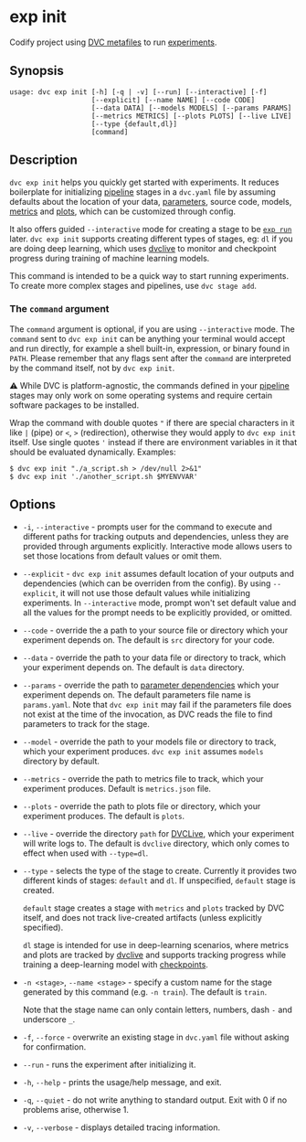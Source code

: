 # exp init

Codify project using [DVC metafiles](/doc/user-guide/project-structure) to run
[experiments](/doc/user-guide/experiment-management).

## Synopsis

```usage
usage: dvc exp init [-h] [-q | -v] [--run] [--interactive] [-f]
                    [--explicit] [--name NAME] [--code CODE]
                    [--data DATA] [--models MODELS] [--params PARAMS]
                    [--metrics METRICS] [--plots PLOTS] [--live LIVE]
                    [--type {default,dl}]
                    [command]
```

## Description

`dvc exp init` helps you quickly get started with experiments. It reduces
boilerplate for initializing [pipeline](/doc/command-reference/dag) stages in a
`dvc.yaml` file by assuming defaults about the location of your data,
[parameters](/doc/command-reference/params), source code, models,
[metrics](/doc/command-reference/metrics) and
[plots](/doc/command-reference/plots), which can be customized through config.

It also offers guided `--interactive` mode for creating a stage to be
[`exp run`](/doc/command-reference/exp/run) later. `dvc exp init` supports
creating different types of stages, eg: `dl` if you are doing deep learning,
which uses [dvclive](/doc/dvclive) to monitor and checkpoint progress during
training of machine learning models.

This command is intended to be a quick way to start running experiments. To
create more complex stages and pipelines, use `dvc stage add`.

### The `command` argument

The `command` argument is optional, if you are using `--interactive` mode. The
`command` sent to `dvc exp init` can be anything your terminal would accept and
run directly, for example a shell built-in, expression, or binary found in
`PATH`. Please remember that any flags sent after the `command` are interpreted
by the command itself, not by `dvc exp init`.

⚠️ While DVC is platform-agnostic, the commands defined in your
[pipeline](/doc/command-reference/dag) stages may only work on some operating
systems and require certain software packages to be installed.

Wrap the command with double quotes `"` if there are special characters in it
like `|` (pipe) or `<`, `>` (redirection), otherwise they would apply to
`dvc exp init` itself. Use single quotes `'` instead if there are environment
variables in it that should be evaluated dynamically. Examples:

```dvc
$ dvc exp init "./a_script.sh > /dev/null 2>&1"
$ dvc exp init './another_script.sh $MYENVVAR'
```

## Options

- `-i`, `--interactive` - prompts user for the command to execute and different
  paths for tracking outputs and dependencies, unless they are provided through
  arguments explicitly. Interactive mode allows users to set those locations
  from default values or omit them.

- `--explicit` - `dvc exp init` assumes default location of your outputs and
  dependencies (which can be overriden from the config). By using `--explicit`,
  it will not use those default values while initializing experiments. In
  `--interactive` mode, prompt won't set default value and all the values for
  the prompt needs to be explicitly provided, or omitted.

- `--code` - override the a path to your source file or directory which your
  experiment depends on. The default is `src` directory for your code.

- `--data` - override the path to your data file or directory to track, which
  your experiment depends on. The default is `data` directory.

- `--params` - override the path to
  [parameter dependencies](/doc/command-reference/params) which your experiment
  depends on. The default parameters file name is `params.yaml`. Note that
  `dvc exp init` may fail if the parameters file does not exist at the time of
  the invocation, as DVC reads the file to find parameters to track for the
  stage.

- `--model` - override the path to your models file or directory to track, which
  your experiment produces. `dvc exp init` assumes `models` directory by
  default.

- `--metrics` - override the path to metrics file to track, which your
  experiment produces. Default is `metrics.json` file.

- `--plots` - override the path to plots file or directory, which your
  experiment produces. The default is `plots`.

- `--live` - override the directory `path` for [DVCLive](/doc/dvclive), which
  your experiment will write logs to. The default is `dvclive` directory, which
  only comes to effect when used with `--type=dl`.

- `--type` - selects the type of the stage to create. Currently it provides two
  different kinds of stages: `default` and `dl`. If unspecified, `default` stage
  is created.

  `default` stage creates a stage with `metrics` and `plots` tracked by DVC
  itself, and does not track live-created artifacts (unless explicitly
  specified).

  `dl` stage is intended for use in deep-learning scenarios, where metrics and
  plots are tracked by [dvclive](/doc/dvclive) and supports tracking progress
  while training a deep-learning model with
  [checkpoints](/doc/command-reference/exp/run#checkpoints).

- `-n <stage>`, `--name <stage>` - specify a custom name for the stage generated
  by this command (e.g. `-n train`). The default is `train`.

  Note that the stage name can only contain letters, numbers, dash `-` and
  underscore `_`.

- `-f`, `--force` - overwrite an existing stage in `dvc.yaml` file without
  asking for confirmation.

- `--run` - runs the experiment after initializing it.

- `-h`, `--help` - prints the usage/help message, and exit.

- `-q`, `--quiet` - do not write anything to standard output. Exit with 0 if no
  problems arise, otherwise 1.

- `-v`, `--verbose` - displays detailed tracing information.
